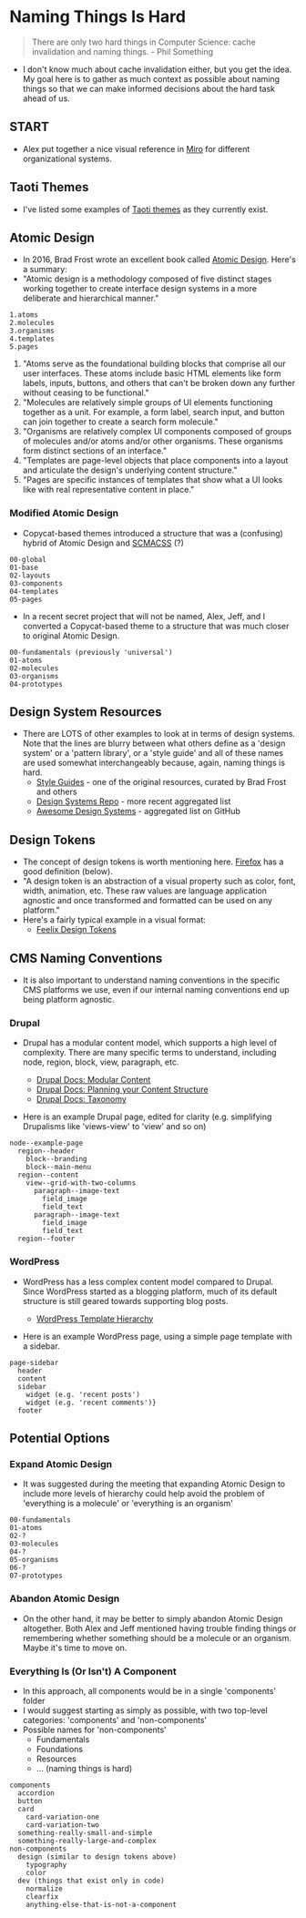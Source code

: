 # Naming Things Is Hard
> There are only two hard things in Computer Science: cache invalidation and naming things. - Phil Something

* I don't know much about cache invalidation either, but you get the idea. My goal here is to gather as much context as possible about naming things so that we can make informed decisions about the hard task ahead of us.

## START
* Alex put together a nice visual reference in [Miro](https://miro.com/app/board/o9J_ktoaYKI=/) for different organizational systems.

## Taoti Themes
* I've listed some examples of [Taoti themes](https://taoti.github.io/REPEAT/docs/themes/) as they currently exist.

## Atomic Design
* In 2016, Brad Frost wrote an excellent book called [Atomic Design](https://atomicdesign.bradfrost.com/). Here's a summary:
* "Atomic design is a methodology composed of five distinct stages working together to create interface design systems in a more deliberate and hierarchical manner."
```
1.atoms
2.molecules
3.organisms
4.templates
5.pages
```

1. "Atoms serve as the foundational building blocks that comprise all our user interfaces. These atoms include basic HTML elements like form labels, inputs, buttons, and others that can't be broken down any further without ceasing to be functional."
2. "Molecules are relatively simple groups of UI elements functioning together as a unit. For example, a form label, search input, and button can join together to create a search form molecule."
3. "Organisms are relatively complex UI components composed of groups of molecules and/or atoms and/or other organisms. These organisms form distinct sections of an interface."
4. "Templates are page-level objects that place components into a layout and articulate the design's underlying content structure."
5. "Pages are specific instances of templates that show what a UI looks like with real representative content in place."

### Modified Atomic Design
* Copycat-based themes introduced a structure that was a (confusing) hybrid of Atomic Design and [SCMACSS](http://smacss.com/) (?)
```
00-global
01-base
02-layouts
03-components
04-templates
05-pages
```

* In a recent secret project that will not be named, Alex, Jeff, and I converted a Copycat-based theme to a structure that was much closer to original Atomic Design.
```
00-fundamentals (previously 'universal')
01-atoms
02-molecules
03-organisms
04-prototypes
```

## Design System Resources
* There are LOTS of other examples to look at in terms of design systems. Note that the lines are blurry between what others define as a 'design system' or a 'pattern library', or a 'style guide' and all of these names are used somewhat interchangeably because, again, naming things is hard.
  * [Style Guides](http://styleguides.io/) - one of the original resources, curated by Brad Frost and others
  * [Design Systems Repo](https://designsystemsrepo.com/design-systems) - more recent aggregated list
  * [Awesome Design Systems](https://github.com/alexpate/awesome-design-systems) - aggregated list on GitHub

## Design Tokens
* The concept of design tokens is worth mentioning here. [Firefox](https://design.firefox.com/photon/resources/design-tokens.html) has a good definition (below).
* "A design token is an abstraction of a visual property such as color, font, width, animation, etc. These raw values are language application agnostic and once transformed and formatted can be used on any platform."
* Here's a fairly typical example in a visual format:
  * [Feelix Design Tokens](https://feelix.myob.com/#/Design%20tokens)

## CMS Naming Conventions
* It is also important to understand naming conventions in the specific CMS platforms we use, even if our internal naming conventions end up being platform agnostic.

### Drupal
* Drupal has a modular content model, which supports a high level of complexity. There are many specific terms to understand, including node, region, block, view, paragraph, etc.
  * [Drupal Docs: Modular Content](https://www.drupal.org/docs/user_guide/en/planning-modular.html)
  * [Drupal Docs: Planning your Content Structure](https://www.drupal.org/docs/user_guide/en/planning-structure.html)
  * [Drupal Docs: Taxonomy](https://www.drupal.org/docs/user_guide/en/structure-taxonomy.html)

* Here is an example Drupal page, edited for clarity (e.g. simplifying Drupalisms like 'views-view' to 'view' and so on)
```
node--example-page
  region--header
    block--branding
    block--main-menu
  region--content
    view--grid-with-two-columns
      paragraph--image-text
        field_image
        field_text
      paragraph--image-text
        field_image
        field_text
  region--footer
```

### WordPress
* WordPress has a less complex content model compared to Drupal. Since WordPress started as a blogging platform, much of its default structure is still geared towards supporting blog posts.
  * [WordPress Template Hierarchy](https://developer.wordpress.org/files/2014/10/Screenshot-2019-01-23-00.20.04.png)

* Here is an example WordPress page, using a simple page template with a sidebar.
```
page-sidebar
  header
  content
  sidebar
    widget (e.g. 'recent posts')
    widget (e.g. 'recent comments')}
  footer
```

## Potential Options

### Expand Atomic Design
* It was suggested during the meeting that expanding Atomic Design to include more levels of hierarchy could help avoid the problem of 'everything is a molecule' or 'everything is an organism'
```
00-fundamentals
01-atoms
02-?
03-molecules
04-?
05-organisms
06-?
07-prototypes
```

### Abandon Atomic Design
* On the other hand, it may be better to simply abandon Atomic Design altogether. Both Alex and Jeff mentioned having trouble finding things or remembering whether something should be a molecule or an organism. Maybe it's time to move on.

### Everything Is (Or Isn't) A Component
* In this approach, all components would be in a single 'components' folder
* I would suggest starting as simply as possible, with two top-level categories: 'components' and 'non-components'
* Possible names for 'non-components'
  * Fundamentals
  * Foundations
  * Resources
  * ... (naming things is hard)
```
components
  accordion
  button
  card
    card-variation-one
    card-variation-two
  something-really-small-and-simple
  something-really-large-and-complex
non-components
  design (similar to design tokens above)
    typography
    color
  dev (things that exist only in code)
    normalize
    clearfix
    anything-else-that-is-not-a-component
```

